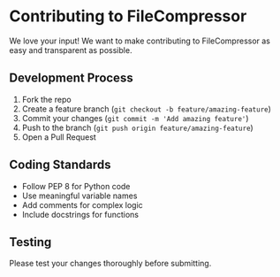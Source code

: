 # Contributing to FileCompressor

We love your input! We want to make contributing to FileCompressor as easy and transparent as possible.

## Development Process

1. Fork the repo
2. Create a feature branch (`git checkout -b feature/amazing-feature`)
3. Commit your changes (`git commit -m 'Add amazing feature'`)
4. Push to the branch (`git push origin feature/amazing-feature`)
5. Open a Pull Request

## Coding Standards

- Follow PEP 8 for Python code
- Use meaningful variable names
- Add comments for complex logic
- Include docstrings for functions

## Testing

Please test your changes thoroughly before submitting.